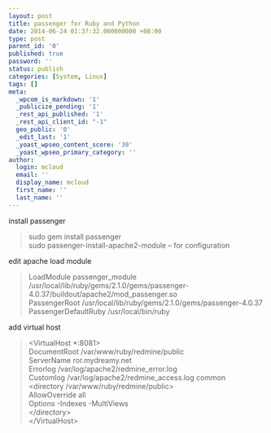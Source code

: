 ```yaml
---
layout: post
title: passenger for Ruby and Python
date: 2014-06-24 01:37:32.000000000 +08:00
type: post
parent_id: '0'
published: true
password: ''
status: publish
categories: [System, Linux]
tags: []
meta:
  _wpcom_is_markdown: '1'
  _publicize_pending: '1'
  _rest_api_published: '1'
  _rest_api_client_id: "-1"
  geo_public: '0'
  _edit_last: '1'
  _yoast_wpseo_content_score: '30'
  _yoast_wpseo_primary_category: ''
author:
  login: mcloud
  email: ''
  display_name: mcloud
  first_name: ''
  last_name: ''
---
```

<p>install passenger</p>
<blockquote><p>
sudo gem install passenger<br />
sudo passenger-install-apache2-module – for configuration</p></blockquote>
<p>edit apache load module</p>
<blockquote><p>
LoadModule passenger_module /usr/local/lib/ruby/gems/2.1.0/gems/passenger-4.0.37/buildout/apache2/mod_passenger.so<br />
PassengerRoot /usr/local/lib/ruby/gems/2.1.0/gems/passenger-4.0.37<br />
PassengerDefaultRuby /usr/local/bin/ruby</p></blockquote>
<p>add virtual host</p>
<blockquote><p>
&lt;VirtualHost *:8081&gt;<br />
DocumentRoot /var/www/ruby/redmine/public<br />
ServerName ror.mydreamy.net<br />
Errorlog /var/log/apache2/redmine_error.log<br />
Customlog /var/log/apache2/redmine_access.log common<br />
&lt;directory /var/www/ruby/redmine/public&gt;<br />
AllowOverride all<br />
Options -Indexes -MultiViews<br />
&lt;/directory&gt;<br />
&lt;/VirtualHost&gt;</p></blockquote>
